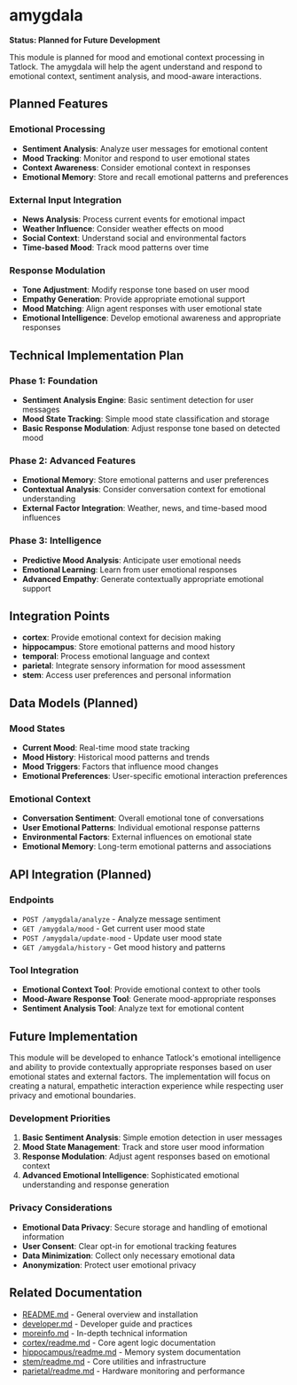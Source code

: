 # amygdala

**Status: Planned for Future Development**

This module is planned for mood and emotional context processing in Tatlock. The amygdala will help the agent understand and respond to emotional context, sentiment analysis, and mood-aware interactions.

## Planned Features

### Emotional Processing
- **Sentiment Analysis**: Analyze user messages for emotional content
- **Mood Tracking**: Monitor and respond to user emotional states
- **Context Awareness**: Consider emotional context in responses
- **Emotional Memory**: Store and recall emotional patterns and preferences

### External Input Integration
- **News Analysis**: Process current events for emotional impact
- **Weather Influence**: Consider weather effects on mood
- **Social Context**: Understand social and environmental factors
- **Time-based Mood**: Track mood patterns over time

### Response Modulation
- **Tone Adjustment**: Modify response tone based on user mood
- **Empathy Generation**: Provide appropriate emotional support
- **Mood Matching**: Align agent responses with user emotional state
- **Emotional Intelligence**: Develop emotional awareness and appropriate responses

## Technical Implementation Plan

### Phase 1: Foundation
- **Sentiment Analysis Engine**: Basic sentiment detection for user messages
- **Mood State Tracking**: Simple mood state classification and storage
- **Basic Response Modulation**: Adjust response tone based on detected mood

### Phase 2: Advanced Features
- **Emotional Memory**: Store emotional patterns and user preferences
- **Contextual Analysis**: Consider conversation context for emotional understanding
- **External Factor Integration**: Weather, news, and time-based mood influences

### Phase 3: Intelligence
- **Predictive Mood Analysis**: Anticipate user emotional needs
- **Emotional Learning**: Learn from user emotional responses
- **Advanced Empathy**: Generate contextually appropriate emotional support

## Integration Points

- **cortex**: Provide emotional context for decision making
- **hippocampus**: Store emotional patterns and mood history
- **temporal**: Process emotional language and context
- **parietal**: Integrate sensory information for mood assessment
- **stem**: Access user preferences and personal information

## Data Models (Planned)

### Mood States
- **Current Mood**: Real-time mood state tracking
- **Mood History**: Historical mood patterns and trends
- **Mood Triggers**: Factors that influence mood changes
- **Emotional Preferences**: User-specific emotional interaction preferences

### Emotional Context
- **Conversation Sentiment**: Overall emotional tone of conversations
- **User Emotional Patterns**: Individual emotional response patterns
- **Environmental Factors**: External influences on emotional state
- **Emotional Memory**: Long-term emotional patterns and associations

## API Integration (Planned)

### Endpoints
- `POST /amygdala/analyze` - Analyze message sentiment
- `GET /amygdala/mood` - Get current user mood state
- `POST /amygdala/update-mood` - Update user mood state
- `GET /amygdala/history` - Get mood history and patterns

### Tool Integration
- **Emotional Context Tool**: Provide emotional context to other tools
- **Mood-Aware Response Tool**: Generate mood-appropriate responses
- **Sentiment Analysis Tool**: Analyze text for emotional content

## Future Implementation

This module will be developed to enhance Tatlock's emotional intelligence and ability to provide contextually appropriate responses based on user emotional states and external factors. The implementation will focus on creating a natural, empathetic interaction experience while respecting user privacy and emotional boundaries.

### Development Priorities
1. **Basic Sentiment Analysis**: Simple emotion detection in user messages
2. **Mood State Management**: Track and store user mood information
3. **Response Modulation**: Adjust agent responses based on emotional context
4. **Advanced Emotional Intelligence**: Sophisticated emotional understanding and response generation

### Privacy Considerations
- **Emotional Data Privacy**: Secure storage and handling of emotional information
- **User Consent**: Clear opt-in for emotional tracking features
- **Data Minimization**: Collect only necessary emotional data
- **Anonymization**: Protect user emotional privacy

## Related Documentation

- [README.md](../README.md) - General overview and installation
- [developer.md](../developer.md) - Developer guide and practices
- [moreinfo.md](../moreinfo.md) - In-depth technical information
- [cortex/readme.md](../cortex/readme.md) - Core agent logic documentation
- [hippocampus/readme.md](../hippocampus/readme.md) - Memory system documentation
- [stem/readme.md](../stem/readme.md) - Core utilities and infrastructure
- [parietal/readme.md](../parietal/readme.md) - Hardware monitoring and performance
